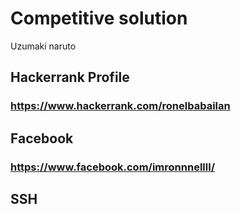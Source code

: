 # Competitive solution

Uzumaki naruto

## Hackerrank Profile

### https://www.hackerrank.com/ronelbabailan

## Facebook

### https://www.facebook.com/imronnnellll/

## SSH
